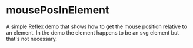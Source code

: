 # mousePosInElement


A simple Reflex demo that shows how to get the mouse position relative to an element.  In the demo the element happens to be an svg element but that's not necessary.

